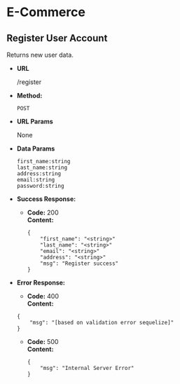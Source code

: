 # E-Commerce

**Register User Account**
----
  Returns new user data.

* **URL**

  /register

* **Method:**

  `POST`
  
*  **URL Params**

    None

* **Data Params**

    ```
    first_name:string
    last_name:string
    address:string
    email:string
    password:string
    ```

* **Success Response:**

  * **Code:** 200 <br />
    **Content:** 
    ```
    {
        "first_name": "<string>"
        "last_name": "<string>"
        "email": "<string>"
        "address": "<string>"
        "msg": "Register success"
    }
    ```
 
* **Error Response:**

    * **Code:** 400 <br />
    **Content:** 
    ```
    {
        "msg": "[based on validation error sequelize]"
    }
    ```

  * **Code:** 500 <br />
    **Content:** 
    ```
    {
        "msg": "Internal Server Error"
    }
    ```


